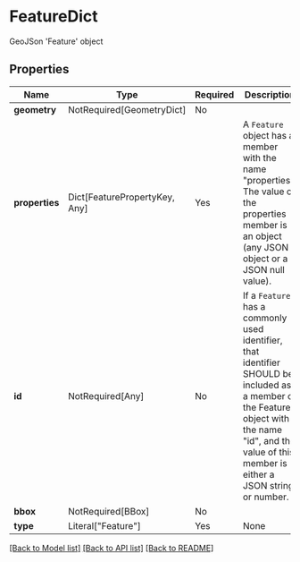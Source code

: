 # FeatureDict

GeoJSon 'Feature' object

## Properties
| Name | Type | Required | Description |
| ------------ | ------------- | ------------- | ------------- |
**geometry** | NotRequired[GeometryDict] | No |  |
**properties** | Dict[FeaturePropertyKey, Any] | Yes | A `Feature` object has a member with the name "properties".  The value of the properties member is an object (any JSON object or a JSON null value).  |
**id** | NotRequired[Any] | No | If a `Feature` has a commonly used identifier, that identifier SHOULD be included as a member of the Feature object with the name "id", and the value of this member is either a JSON string or number.  |
**bbox** | NotRequired[BBox] | No |  |
**type** | Literal["Feature"] | Yes | None |


[[Back to Model list]](../../../README.md#models-v1-link) [[Back to API list]](../../../README.md#apis-v1-link) [[Back to README]](../../../README.md)
